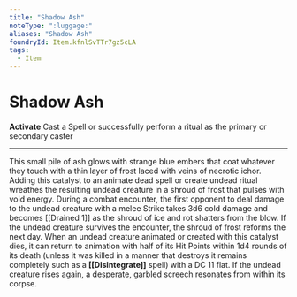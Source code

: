 ```yaml
---
title: "Shadow Ash"
noteType: ":luggage:"
aliases: "Shadow Ash"
foundryId: Item.kfnlSvTTr7gz5cLA
tags:
  - Item
---
```


# Shadow Ash

**Activate** Cast a Spell or successfully perform a ritual as the primary or secondary caster

* * *

This small pile of ash glows with strange blue embers that coat whatever they touch with a thin layer of frost laced with veins of necrotic ichor. Adding this catalyst to an animate dead spell or create undead ritual wreathes the resulting undead creature in a shroud of frost that pulses with void energy. During a combat encounter, the first opponent to deal damage to the undead creature with a melee Strike takes 3d6 cold damage and becomes [[Drained 1]] as the shroud of ice and rot shatters from the blow. If the undead creature survives the encounter, the shroud of frost reforms the next day. When an undead creature animated or created with this catalyst dies, it can return to animation with half of its Hit Points within 1d4 rounds of its death (unless it was killed in a manner that destroys it remains completely such as a __[[Disintegrate]]__ spell) with a DC 11 flat. If the undead creature rises again, a desperate, garbled screech resonates from within its corpse.
